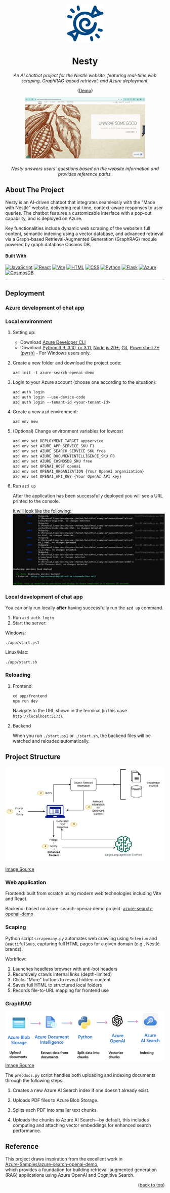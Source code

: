 <a name="readme-top"></a>

<!-- PROJECT LOGO -->
<br />
<div align="center">

  <a>
    <img src="demo/nesty.svg" alt="Logo" width="120" height="120">
  </a>

<h1 align="center">Nesty</h1>

  <p align="center" style="font-style: italic;">
    An AI chatbot project for the Nestlé website, featuring real-time web scraping, GraphRAG-based retrieval, and Azure deployment.
  </p>
  <p align="center">(<a href="https://app-backend-f4plr5zvv5ize.azurewebsites.net/">Demo</a>)</p>

</div>

<div align="center" style="text-align:center;">
  <img src="demo/demo.gif" alt="Demo" width="380" height="auto">
  <div style="margin-top: 20px;"></div>
  <figcaption style="text-align:center"><em>Nesty answers users' questions based on the website information and provides reference paths.</em></figcaption>
</div>

<!-- ABOUT THE PROJECT -->
## About The Project

Nesty is an AI-driven chatbot that integrates seamlessly with the "Made with Nestlé" website, delivering real-time, context-aware responses to user queries. The chatbot features a customizable interface with a pop-out capability, and is deployed on Azure.

Key functionalities include dynamic web scraping of the website’s full content, semantic indexing using a vector database, and advanced retrieval via a Graph-based Retrieval-Augmented Generation (GraphRAG) module powered by graph database Cosmos DB. 

#### Built With
[![JavaScript][JavaScript]][JavaScript-url]
[![React][React]][React-url]
[![Vite][Vite]][Vite-url]
[![HTML][HTML]][HTML-url]
[![CSS][CSS]][CSS-url]
[![Python][Python]][Python-url]
[![Flask][Flask]][Flask-url]
[![Azure][Azure]][Azure-url]
[![CosmosDB][CosmosDB]][CosmosDB-url]

---

## Deployment

### Azure development of chat app

### Local environment

1. Setting up:

    - Download [Azure Developer CLI](https://aka.ms/azure-dev/install)
    - Download [Python 3.9, 3.10, or 3.11](https://www.python.org/downloads/), [Node.js 20+](https://nodejs.org/download/), [Git](https://git-scm.com/downloads), [Powershell 7+ (pwsh)](https://github.com/powershell/powershell) - For Windows users only.

2. Create a new folder and download the project code:

    ```shell
    azd init -t azure-search-openai-demo
    ```

3. Login to your Azure account (choose one according to the situation):

    ```shell
    azd auth login
    azd auth login --use-device-code
    azd auth login --tenant-id <your-tenant-id>
    ```

4. Create a new azd environment:

    ```shell
    azd env new
    ```

5. (Optional) Change environment variables for lowcost

    ```plaintext
    azd env set DEPLOYMENT_TARGET appservice
    azd env set AZURE_APP_SERVICE_SKU F1
    azd env set AZURE_SEARCH_SERVICE_SKU free
    azd env set AZURE_DOCUMENTINTELLIGENCE_SKU F0
    azd env set AZURE_COSMOSDB_SKU free
    azd env set OPENAI_HOST openai
    azd env set OPENAI_ORGANIZATION {Your OpenAI organization}
    azd env set OPENAI_API_KEY {Your OpenAI API key}
    ```

6. Run `azd up` 

    After the application has been successfully deployed you will see a URL printed to the console.  

    It will look like the following:
    !['Output from running azd up'](demo/deploy.png)


### Local development of chat app

You can only run locally **after** having successfully run the `azd up` command.

1. Run `azd auth login`
2. Start the server:

  Windows:

  ```shell
  ./app/start.ps1
  ```

  Linux/Mac:

  ```shell
  ./app/start.sh
  ```

### Reloading

1. Frontend:

    ```shell
    cd app/frontend
    npm run dev
    ```

    Navigate to the URL shown in the terminal (in this case `http://localhost:5173`).


2. Backend

    When you run `./start.ps1` or `./start.sh`, the backend files will be watched and reloaded automatically.


## Project Structure

![Chatbot architecture overview](/demo/rag.jpg)

[Image Source](https://docs.aws.amazon.com/sagemaker/latest/dg/jumpstart-foundation-models-customize-rag.html)

### Web application
Frontend: built from scratch using modern web technologies including Vite and React.

Backend: based on azure-search-openai-demo project: [azure-search-openai-demo](https://github.com/Azure-Samples/azure-search-openai-demo)

### Scaping

Python script `scrapemany.py` automates web crawling using `Selenium` and `BeautifulSoup`, capturing full HTML pages for a given domain (e.g., Nestlé brands).

Workflow:

1. Launches headless browser with anti-bot headers
2. Recursively crawls internal links (depth-limited)
3. Clicks "More" buttons to reveal hidden content
4. Saves full HTML to structured local folders
5. Records file-to-URL mapping for frontend use

### GraphRAG
![Diagram of the indexing process](demo/diagram_prepdocs.png)
[Image Source](https://github.com/Azure-Samples/azure-search-openai-demo/blob/main/docs/images/diagram_prepdocs.png)  

The `prepdocs.py` script handles both uploading and indexing documents through the following steps:

1. Creates a new Azure AI Search index if one doesn't already exist.

2. Uploads PDF files to Azure Blob Storage.

3. Splits each PDF into smaller text chunks.

4. Uploads the chunks to Azure AI Search—by default, this includes computing and attaching vector embeddings for enhanced search performance.



<!-- Inspiration -->
## Reference

This project draws inspiration from the excellent work in  
[Azure-Samples/azure-search-openai-demo](https://github.com/Azure-Samples/azure-search-openai-demo/tree/main),  
which provides a foundation for building retrieval-augmented generation (RAG) applications using Azure OpenAI and Cognitive Search.


<p align="right">(<a href="#readme-top">back to top</a>)</p>



<!-- MARKDOWN LINKS & IMAGES -->
<!-- Badge Links -->
[JavaScript]: https://img.shields.io/badge/JavaScript-F7DF1E?style=for-the-badge&logo=javascript&logoColor=black
[JavaScript-url]: https://www.javascript.com/

[React]: https://img.shields.io/badge/React-20232A?style=for-the-badge&logo=react&logoColor=61DAFB
[React-url]: https://reactjs.org/

[Vite]: https://img.shields.io/badge/Vite-646CFF?style=for-the-badge&logo=vite&logoColor=white
[Vite-url]: https://vitejs.dev/

[HTML]: https://img.shields.io/badge/HTML5-E34F26?style=for-the-badge&logo=html5&logoColor=white
[HTML-url]: https://html.com/

[CSS]: https://img.shields.io/badge/CSS3-1572B6?style=for-the-badge&logo=css3&logoColor=white
[CSS-url]: https://css3.com/

[Python]: https://img.shields.io/badge/Python-3776AB?style=for-the-badge&logo=python&logoColor=white
[Python-url]: https://www.python.org/

[Flask]: https://img.shields.io/badge/Flask-000000?style=for-the-badge&logo=flask&logoColor=white
[Flask-url]: https://flask.palletsprojects.com/

[Neo4j]: https://img.shields.io/badge/Neo4j-008CC1?style=for-the-badge&logo=neo4j&logoColor=white
[Neo4j-url]: https://neo4j.com/

[Azure]: https://img.shields.io/badge/Microsoft%20Azure-0089D6?style=for-the-badge&logo=azure&logoColor=white
[Azure-url]: https://azure.microsoft.com/
[CosmosDB]: https://img.shields.io/badge/Microsoft%20Azure%20Cosmos%20DB-FFB900?style=for-the-badge&logo=cosmosdb&logoColor=white
[CosmosDB-url]: https://azure.microsoft.com/en-us/products/cosmos-db/
